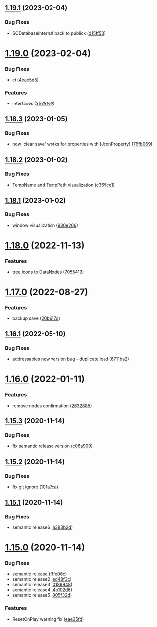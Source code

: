 ## [1.19.1](https://github.com/NuclearBand/NuclearScriptableObjectDatabase/compare/v1.19.0...v1.19.1) (2023-02-04)


### Bug Fixes

* SODatabaseInternal back to publick ([d15ff53](https://github.com/NuclearBand/NuclearScriptableObjectDatabase/commit/d15ff5399f42402ad6c3b94dfe057db6f9282829))

# [1.19.0](https://github.com/NuclearBand/NuclearScriptableObjectDatabase/compare/v1.18.3...v1.19.0) (2023-02-04)


### Bug Fixes

* ci ([4cac5d5](https://github.com/NuclearBand/NuclearScriptableObjectDatabase/commit/4cac5d5425c85281dbc481e1d8034ede8c3c62df))


### Features

* interfaces ([3538fe0](https://github.com/NuclearBand/NuclearScriptableObjectDatabase/commit/3538fe0a6ce4421915155e22d42acecd47362f3f))

## [1.18.3](https://github.com/NuclearBand/UnityScriptableObjectDatabase/compare/v1.18.2...v1.18.3) (2023-01-05)


### Bug Fixes

* now 'clear save' works for properties with [JsonProperty] ([76fb069](https://github.com/NuclearBand/UnityScriptableObjectDatabase/commit/76fb0693f72747b1c19cf35e015b41ddb02cd51e))

## [1.18.2](https://github.com/NuclearBand/UnityScriptableObjectDatabase/compare/v1.18.1...v1.18.2) (2023-01-02)


### Bug Fixes

* TempName and TempPath visualization ([c369ce1](https://github.com/NuclearBand/UnityScriptableObjectDatabase/commit/c369ce12469a8c800b3f94274e2abd15cfe175c6))

## [1.18.1](https://github.com/NuclearBand/UnityScriptableObjectDatabase/compare/v1.18.0...v1.18.1) (2023-01-02)


### Bug Fixes

* window visualization ([930e206](https://github.com/NuclearBand/UnityScriptableObjectDatabase/commit/930e2065d774d9cd6a2bba8ad13d517dd6cf24d8))

# [1.18.0](https://github.com/NuclearBand/UnityScriptableObjectDatabase/compare/v1.17.0...v1.18.0) (2022-11-13)


### Features

* tree icons to DataNodes ([7055419](https://github.com/NuclearBand/UnityScriptableObjectDatabase/commit/70554198626c8c9b9b001f0e3bcb42ebc27e42c0))

# [1.17.0](https://github.com/NuclearBand/UnityScriptableObjectDatabase/compare/v1.16.1...v1.17.0) (2022-08-27)


### Features

* backup save ([20b617d](https://github.com/NuclearBand/UnityScriptableObjectDatabase/commit/20b617d8fbde4bb3e8a6e850c5ff405cba9ad8aa))

## [1.16.1](https://github.com/NuclearBand/UnityScriptableObjectDatabase/compare/v1.16.0...v1.16.1) (2022-05-10)


### Bug Fixes

* addressables new version bug - duplicate load ([6711ba2](https://github.com/NuclearBand/UnityScriptableObjectDatabase/commit/6711ba2e815b9419da0303a6bda7758731934dda))

# [1.16.0](https://github.com/NuclearBand/UnityScriptableObjectDatabase/compare/v1.15.3...v1.16.0) (2022-01-11)


### Features

* remove nodes confirmation ([2632885](https://github.com/NuclearBand/UnityScriptableObjectDatabase/commit/2632885f52f0ad34bd4829228ffc866fa73bd7c2))

## [1.15.3](https://github.com/NuclearBand/UnityScriptableObjectDatabase/compare/v1.15.2...v1.15.3) (2020-11-14)


### Bug Fixes

* fix semantic release version ([c06a909](https://github.com/NuclearBand/UnityScriptableObjectDatabase/commit/c06a9090d4248d6b563d8793e23bae8f432f5ea1))

## [1.15.2](https://github.com/NuclearBand/UnityScriptableObjectDatabase/compare/v1.15.1...v1.15.2) (2020-11-14)


### Bug Fixes

* fix git ignore ([101a7ca](https://github.com/NuclearBand/UnityScriptableObjectDatabase/commit/101a7ca66c07231de3b861f35a3219ed437bf3bf))

## [1.15.1](https://github.com/NuclearBand/UnityScriptableObjectDatabase/compare/v1.15.0...v1.15.1) (2020-11-14)


### Bug Fixes

* semantic release6 ([a383b2d](https://github.com/NuclearBand/UnityScriptableObjectDatabase/commit/a383b2dc4bd7bddfb2a82c8247802446b1745c49))

# [1.15.0](https://github.com/NuclearBand/UnityScriptableObjectDatabase/compare/v1.14.2...v1.15.0) (2020-11-14)


### Bug Fixes

* semantic release ([f1fe06c](https://github.com/NuclearBand/UnityScriptableObjectDatabase/commit/f1fe06c5ad7300e072230dce86881de5adee3b3a))
* semantic release2 ([ed48f3c](https://github.com/NuclearBand/UnityScriptableObjectDatabase/commit/ed48f3c1fb5981bb0a963225d88bc69bfe401b45))
* semantic release3 ([0189948](https://github.com/NuclearBand/UnityScriptableObjectDatabase/commit/01899487debdffb66d86c08d21ba72a7a6dd232b))
* semantic release4 ([4b102d6](https://github.com/NuclearBand/UnityScriptableObjectDatabase/commit/4b102d68a4b41eef4b453455b8cf8b0bc794bba1))
* semantic release5 ([805f32d](https://github.com/NuclearBand/UnityScriptableObjectDatabase/commit/805f32dc7dff68d1cac7ce565eb3f65670d09bc0))


### Features

* ResetOnPlay warning fix ([eae35fd](https://github.com/NuclearBand/UnityScriptableObjectDatabase/commit/eae35fd73a1be2aad411a4aa083a932b31fc1d46))
